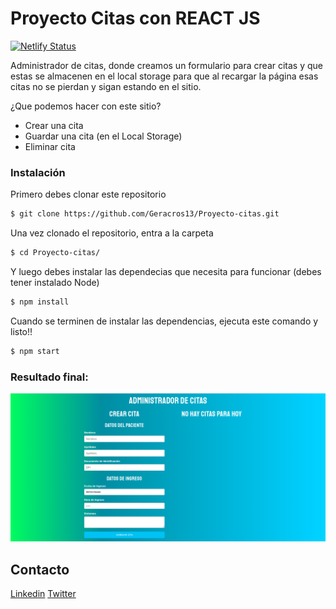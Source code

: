 # Proyecto Citas con REACT JS

[![Netlify Status](https://api.netlify.com/api/v1/badges/b1109c5c-1d53-45a5-82a5-45d9f2fe42aa/deploy-status)](https://app.netlify.com/sites/laughing-turing-34a97e/deploys)

Administrador de citas, donde creamos un formulario para crear citas y que estas se almacenen en el local storage para que al recargar la página esas citas no se pierdan y sigan estando en el sitio.

¿Que podemos hacer con este sitio?
  - Crear una cita
  - Guardar una cita (en el Local Storage)
  - Eliminar cita


### Instalación
Primero debes clonar este repositorio

```sh
$ git clone https://github.com/Geracros13/Proyecto-citas.git
```
Una vez clonado el repositorio, entra a la carpeta 

```sh
$ cd Proyecto-citas/
```
Y luego debes instalar las dependecias que necesita para funcionar (debes tener instalado Node)
```sh
$ npm install
```
Cuando se terminen de instalar las dependencias, ejecuta este comando y listo!!
```sh
$ npm start
```

### Resultado final:

![Resultado](public/quotes.png)

## Contacto
[Linkedin](https://gt.linkedin.com/in/manuel-flores-abb71a15a/%7Bcountry%3Dno%2C+language%3Dno%7D?trk=people-guest_profile-result-card_result-card_full-click)
[Twitter](https://twitter.com/Gerardo_fq)

